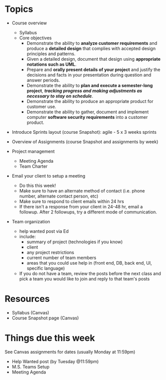 # Topics
* Course overview
    - Syllabus
    - Core objectives
        * Demonstrate the ability to **analyze customer requirements** and produce a **detailed design** that complies with accepted design principles and patterns.
        * Given a detailed design, document that design using **appropriate notations such as UML**.
        * Prepare and **orally present details of your project** and justify the decisions and facts in your presentation during question and answer periods.
        * Demonstrate the ability to **plan and execute a semester-long project**, ***tracking progress and making adjustments as necessary to stay on schedule***.
        * Demonstrate the ability to produce an appropriate product for customer use.
        * Demonstrate the ability to gather, document and implement computer **software security requirements** into a customer product.

* Introduce Sprints layout (course Snapshot): agile - 5 x 3 weeks sprints
* Overview of Assignments (course Snapshot and assignments by week)
* Project management
    - Meeting Agenda 
    - Team Charter
* Email your client to setup a meeting
    - Do this this week!
    - Make sure to have an alternate method of contact (i.e. phone number, alternate contact person, etc)
    - Make sure to respond to client emails within 24 hrs
    - If there isn't a response from your client in 24-48 hr, email a followup. After 2 followups, try a different mode of communication.
* Team organization
    - help wanted post via Ed
    - include:
        - summary of project (technologies if you know)
        - client
        - any project restrictions
        - current number of team members
        - areas that you could use help in (front end, DB, back end, UI, specific language)
    - If you do not have a team, review the posts before the next class and pick a team you would like to join and reply to that team's posts

# Resources
* Syllabus (Canvas)
* Course Snapshot page (Canvas)

# Things due this week
See Canvas assignments for dates (usually Monday at 11:59pm)
* Help Wanted post (by Tuesday @11:59pm)
* M.S. Teams Setup
* Meeting Agenda
